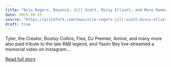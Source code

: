 ```yaml
---
title: "Nile Rogers, Beyoncé, Jill Scott, Missy Elliott, and More Remember D’Angelo"
date: 2025-10-15
source: "https://pitchfork.com/news/nile-rogers-jill-scott-missy-elliott-and-more-remember-dangelo"
draft: true
---
```


Tyler, the Creator, Bootsy Collins, Flea, DJ Premier, Aminé, and many more also paid tribute to the late R&amp;B legend, and Yasiin Bey live-streamed a memorial video on Instagram...

[Read full story](https://pitchfork.com/news/nile-rogers-jill-scott-missy-elliott-and-more-remember-dangelo)
